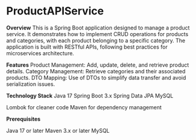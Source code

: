 # ProductAPIService


**Overview**
This is a Spring Boot application designed to manage a product service. It demonstrates how to implement CRUD operations for products and categories, with each product belonging to a specific category. The application is built with RESTful APIs, following best practices for microservices architecture.

**Features**
Product Management: Add, update, delete, and retrieve product details.
Category Management: Retrieve categories and their associated products.
DTO Mapping: Use of DTOs to simplify data transfer and avoid serialization issues.

**Technology Stack**
Java 17
Spring Boot 3.x
Spring Data JPA
MySQL

Lombok for cleaner code
Maven for dependency management

**Prerequisites**

Java 17 or later
Maven 3.x or later
MySQL
